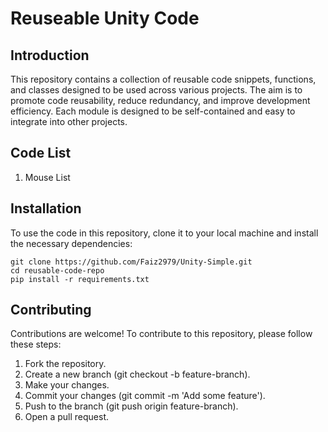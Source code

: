 
# Reuseable Unity Code



## Introduction
This repository contains a collection of reusable code snippets, functions, and classes designed to be used across various projects. 
The aim is to promote code reusability, reduce redundancy, and improve development efficiency. 
Each module is designed to be self-contained and easy to integrate into other projects.

## Code List
1. Mouse List


## Installation
To use the code in this repository, clone it to your local machine and install the necessary dependencies:


    git clone https://github.com/Faiz2979/Unity-Simple.git
    cd reusable-code-repo
    pip install -r requirements.txt



## Contributing

Contributions are welcome! To contribute to this repository, please follow these steps:

1. Fork the repository.
2. Create a new branch (git checkout -b feature-branch).
3. Make your changes.
4. Commit your changes (git commit -m 'Add some feature').
5. Push to the branch (git push origin feature-branch).
6. Open a pull request.
